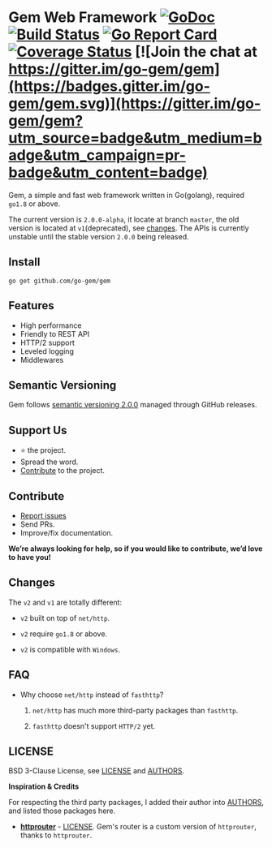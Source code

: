 # Gem Web Framework [![GoDoc](https://godoc.org/github.com/go-gem/gem?status.svg)](https://godoc.org/github.com/go-gem/gem) [![Build Status](https://travis-ci.org/go-gem/gem.svg?branch=master)](https://travis-ci.org/go-gem/gem) [![Go Report Card](https://goreportcard.com/badge/github.com/go-gem/gem)](https://goreportcard.com/report/github.com/go-gem/gem) [![Coverage Status](https://coveralls.io/repos/github/go-gem/gem/badge.svg?branch=master)](https://coveralls.io/github/go-gem/gem?branch=master) [![Join the chat at https://gitter.im/go-gem/gem](https://badges.gitter.im/go-gem/gem.svg)](https://gitter.im/go-gem/gem?utm_source=badge&utm_medium=badge&utm_campaign=pr-badge&utm_content=badge)

Gem, a simple and fast web framework written in Go(golang), required `go1.8` or above.

The current version is `2.0.0-alpha`, it locate at branch `master`, the old version is located at `v1`(deprecated), see [changes](#changes). 
The APIs is currently unstable until the stable version `2.0.0` being released.


## Install

```
go get github.com/go-gem/gem
```


## Features

- High performance
- Friendly to REST API
- HTTP/2 support
- Leveled logging
- Middlewares


## Semantic Versioning

Gem follows [semantic versioning 2.0.0](http://semver.org/) managed through GitHub releases.


## Support Us

- :star: the project.
- Spread the word.
- [Contribute](#contribute) to the project.


## Contribute

- [Report issues](https://github.com/go-gem/gem/issues/new)
- Send PRs.
- Improve/fix documentation.

**We’re always looking for help, so if you would like to contribute, we’d love to have you!**


## Changes

The `v2` and `v1` are totally different:

- `v2` built on top of `net/http`.
 
- `v2` require `go1.8` or above.

- `v2` is compatible with `Windows`.


## FAQ

- Why choose `net/http` instead of `fasthttp`?

    1. `net/http` has much more third-party packages than `fasthttp`.
    
    2. `fasthttp` doesn't support `HTTP/2` yet.


## LICENSE

BSD 3-Clause License, see [LICENSE](LICENSE) and [AUTHORS](AUTHORS.md).

**Inspiration & Credits**

For respecting the third party packages, I added their author into [AUTHORS](AUTHORS.md), and listed those packages here.

- [**httprouter**](https://github.com/julienschmidt/httprouter) - [LICENSE](https://github.com/julienschmidt/httprouter/blob/master/LICENSE).
    Gem's router is a custom version of `httprouter`, thanks to `httprouter`.